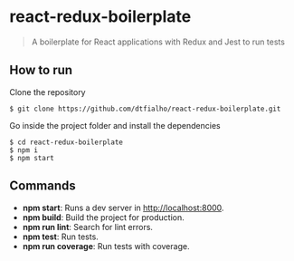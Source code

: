 # react-redux-boilerplate

> A boilerplate for React applications with Redux and Jest to run tests

## How to run

Clone the repository
```
$ git clone https://github.com/dtfialho/react-redux-boilerplate.git
```

Go inside the project folder and install the dependencies
```
$ cd react-redux-boilerplate
$ npm i
$ npm start
```

## Commands 
* **npm start**: Runs a dev server in [http://localhost:8000](http://localhost:8000).
* **npm build**: Build the project for production.
* **npm run lint**: Search for lint errors.
* **npm test**: Run tests.
* **npm run coverage**: Run tests with coverage.
